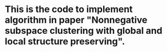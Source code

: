 # This is the code to implement algorithm in paper "Nonnegative subspace clustering with global and local structure preserving".
